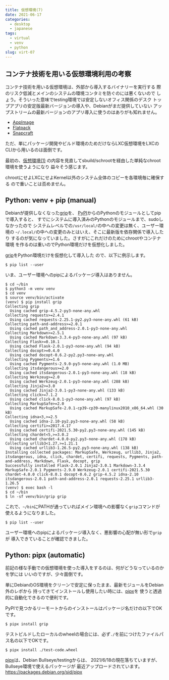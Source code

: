 ```yaml
---
title: 仮想環境(7)
date: 2021-06-17
categories:
  - desktop
  - japanese
tags:
  - virtual
  - venv
  - python
slug: virt-07
---
```


## コンテナ技術を用いる仮想環境利用の考察

コンテナ技術を用いる仮想環境は、外部から導入するバイナリーを実行する
際のリスク低減とメインのシステムの環境コンタミを防ぐのには悪くないので
しょう。そういった意味でtesting環境では安定しないオフィス関係のデスク
トップアプリの安定版最新バージョンの導入や、Debianがまだ提供していない
アップストリームの最新バージョンのアプリ導入に使うのはありがも知れません。

* [AppImage](https://appimage.org/)
* [Flatpack](https://flatpak.org/)
* [Snapcraft](https://snapcraft.io/)

ただ、単にパッケージ開発やビルド環境のためだけならLXC仮想環境をLXCの
CLIから用いるのは面倒です。

最初の、[仮想環境(1)](/jp/2020/12/13/virt-01/)
の内容を見直してsbuild/schrootを経由した単純なchroot環境を使うようになり
益々そう感じます。

chrootにせよLXCにせよKernel以外のシステム全体のコピーを各環境毎に確保する
ので重いことは否めません。

## Python: venv + pip (manual)

Debianが提供しなくなった[grip](https://pypi.org/project/grip/)を、
[PyPI](https://pypi.org/)からのPythonのモジュールとしてpipで導入すると、
すでにシステムに導入済みのPythonのモジュールまで、sudoしなかったので
システムレベルでの`/usr/local/`の中への変更は無く、ユーザー環境の
`~/.local/`の中への変更のみとはいえ、そこに最新版を依存関係で導入したり
するのが気になっていました。さすがにこれだけのためにchrootやコンテナ環境
を作るのは重いのでPython環境だけを仮想化しました。

[grip](https://pypi.org/project/grip/)をPython環境だけを仮想化して導入した
ので、以下に例示します。

```
$ pip list --user
```
いま、ユーザー環境へのpipによるパッケージ導入はありません。

```
$ cd ~/bin
$ python3 -m venv venv
$ cd venv
$ source venv/bin/activate
(venv) $ pip install grip
Collecting grip
  Using cached grip-4.5.2-py3-none-any.whl
Collecting requests>=2.4.1
  Using cached requests-2.25.1-py2.py3-none-any.whl (61 kB)
Collecting path-and-address>=2.0.1
  Using cached path_and_address-2.0.1-py3-none-any.whl
Collecting Markdown>=2.5.1
  Using cached Markdown-3.3.4-py3-none-any.whl (97 kB)
Collecting Flask>=0.10.1
  Using cached Flask-2.0.1-py3-none-any.whl (94 kB)
Collecting docopt>=0.4.0
  Using cached docopt-0.6.2-py2.py3-none-any.whl
Collecting Pygments>=1.6
  Using cached Pygments-2.9.0-py3-none-any.whl (1.0 MB)
Collecting itsdangerous>=2.0
  Using cached itsdangerous-2.0.1-py3-none-any.whl (18 kB)
Collecting Werkzeug>=2.0
  Using cached Werkzeug-2.0.1-py3-none-any.whl (288 kB)
Collecting Jinja2>=3.0
  Using cached Jinja2-3.0.1-py3-none-any.whl (133 kB)
Collecting click>=7.1.2
  Using cached click-8.0.1-py3-none-any.whl (97 kB)
Collecting MarkupSafe>=2.0
  Using cached MarkupSafe-2.0.1-cp39-cp39-manylinux2010_x86_64.whl (30 kB)
Collecting idna<3,>=2.5
  Using cached idna-2.10-py2.py3-none-any.whl (58 kB)
Collecting certifi>=2017.4.17
  Using cached certifi-2021.5.30-py2.py3-none-any.whl (145 kB)
Collecting chardet<5,>=3.0.2
  Using cached chardet-4.0.0-py2.py3-none-any.whl (178 kB)
Collecting urllib3<1.27,>=1.21.1
  Using cached urllib3-1.26.5-py2.py3-none-any.whl (138 kB)
Installing collected packages: MarkupSafe, Werkzeug, urllib3, Jinja2, itsdangerous, idna, click, chardet, certifi, requests, Pygments, path-and-address, Markdown, Flask, docopt, grip
Successfully installed Flask-2.0.1 Jinja2-3.0.1 Markdown-3.3.4 MarkupSafe-2.0.1 Pygments-2.9.0 Werkzeug-2.0.1 certifi-2021.5.30 chardet-4.0.0 click-8.0.1 docopt-0.6.2 grip-4.5.2 idna-2.10 itsdangerous-2.0.1 path-and-address-2.0.1 requests-2.25.1 urllib3-1.26.5
(venv) $ exec bash -l
$ cd ~/bin
$ ln -sf venv/bin/grip grip
```

これで、`~/bin`にPATHが通っていればメイン環境への影響なく`grip`コマンドが
使えるようになりました。

```
$ pip list --user
```
ユーザー環境へのpipによるパッケージ導入なく、悪影響の心配が無い形で`grip`が
導入できていることが確認できました。

## Python: pipx (automatic)

前記の様な手動での仮想環境を使った導入をするのは、何がどうなっているのかを学には
いいのですが、少々面倒です。

単にDebianのOS環境をクリーンで安定に保ったまま、最新モジュールをDebian外のレポから
持ってきてインストールし使用したい時には、[pipx](https://pypa.github.io/pipx/)を
使うと透過的に自動化できるので便利です。

PyPIで見つかるリーモートからのインストールはパッケージ名だけの以下でOKです。

```
$ pipx install grip

```

テストビルドしたローカルのwheelの場合には、必ず`./`を前につけたファイルパス名の以下でOKです。

```
$ pipx install ./test-code.wheel

```

[pipx](https://pypa.github.io/pipx/)は、Debian Bullseye/testingからは、
2021/6/18の現在落ちていますが、Bullseye環境で使えるパッケージが
最近アップロードされています。 https://packages.debian.org/sid/pipx

<!--
vim: sw=2 sts=2 et si ai tw=79:
-->
